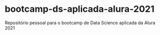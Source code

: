 # bootcamp-ds-aplicada-alura-2021
Repositório pessoal para o bootcamp de Data Science aplicada da Alura 2021
